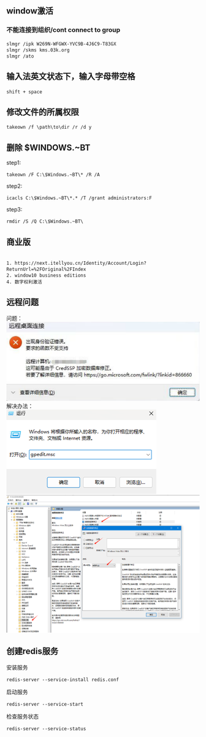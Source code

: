 ## window激活

### 不能连接到组织/cont connect to group
```shell
slmgr /ipk W269N-WFGWX-YVC9B-4J6C9-T83GX
slmgr /skms kms.03k.org
slmgr /ato
```

## 输入法英文状态下，输入字母带空格
```shell
shift + space
```

## 修改文件的所属权限
```shell
takeown /f \path\to\dir /r /d y
```

## 删除 $WINDOWS.~BT
step1:
```shell
takeown /F C:\$Windows.~BT\* /R /A
```
step2:
```shell
icacls C:\$Windows.~BT\*.* /T /grant administrators:F
```
step3:
```shell
rmdir /S /Q C:\$Windows.~BT\
```

## 商业版
```text

1. https://next.itellyou.cn/Identity/Account/Login?ReturnUrl=%2FOriginal%2FIndex
2. window10 business editions
4. 数字权利激活
```

## 远程问题
问题：
![img.png](../Source/Img/OS/mstsc_img1.png)
解决办法：  
![img_1.png](../Source/Img/OS/mstsc_img2.png)
![img_2.png](../Source/Img/OS/mstsc_img3.png)

## 创建redis服务
安装服务
```shell
redis-server --service-install redis.conf
```
启动服务
```shell
redis-server --service-start
```
检查服务状态
```shell
redis-server --service-status
```